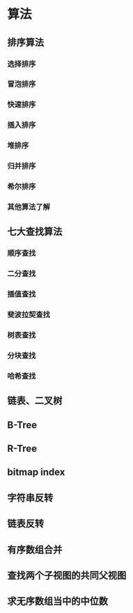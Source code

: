 # 算法

## 排序算法

### 选择排序

### 冒泡排序

### 快速排序

### 插入排序

### 堆排序

### 归并排序

### 希尔排序

### 其他算法了解

## 七大查找算法

### 顺序查找

### 二分查找

### 插值查找

### 斐波拉契查找

### 树表查找

### 分块查找

### 哈希查找

## 链表、二叉树

## B-Tree

## R-Tree

## bitmap index

## 字符串反转

## 链表反转

## 有序数组合并

## 查找两个子视图的共同父视图

## 求无序数组当中的中位数

